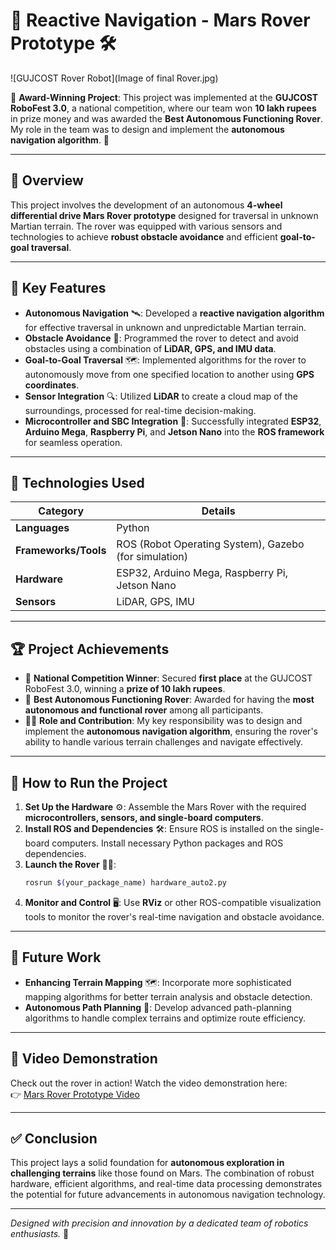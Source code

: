 # 🚀 Reactive Navigation - Mars Rover Prototype 🛠️

![GUJCOST Rover Robot](Image of final Rover.jpg)

🎉 **Award-Winning Project**: This project was implemented at the **GUJCOST RoboFest 3.0**, a national competition, where our team won **10 lakh rupees** in prize money and was awarded the **Best Autonomous Functioning Rover**. My role in the team was to design and implement the **autonomous navigation algorithm**. 🌟

---

## 🌌 Overview

This project involves the development of an autonomous **4-wheel differential drive Mars Rover prototype** designed for traversal in unknown Martian terrain. The rover was equipped with various sensors and technologies to achieve **robust obstacle avoidance** and efficient **goal-to-goal traversal**.

---

## 🌟 Key Features

- **Autonomous Navigation** 🛰️: Developed a **reactive navigation algorithm** for effective traversal in unknown and unpredictable Martian terrain.
- **Obstacle Avoidance** 🚧: Programmed the rover to detect and avoid obstacles using a combination of **LiDAR, GPS, and IMU data**.
- **Goal-to-Goal Traversal** 🗺️: Implemented algorithms for the rover to autonomously move from one specified location to another using **GPS coordinates**.
- **Sensor Integration** 🔍: Utilized **LiDAR** to create a cloud map of the surroundings, processed for real-time decision-making.
- **Microcontroller and SBC Integration** 🔧: Successfully integrated **ESP32**, **Arduino Mega**, **Raspberry Pi**, and **Jetson Nano** into the **ROS framework** for seamless operation.

---

## 🧰 Technologies Used

| **Category**       | **Details**                                       |
| ------------------- | ------------------------------------------------- |
| **Languages**       | Python                                           |
| **Frameworks/Tools**| ROS (Robot Operating System), Gazebo (for simulation) |
| **Hardware**        | ESP32, Arduino Mega, Raspberry Pi, Jetson Nano   |
| **Sensors**         | LiDAR, GPS, IMU                                  |

---

## 🏆 Project Achievements

- 🥇 **National Competition Winner**: Secured **first place** at the GUJCOST RoboFest 3.0, winning a **prize of 10 lakh rupees**.
- 🏅 **Best Autonomous Functioning Rover**: Awarded for having the **most autonomous and functional rover** among all participants.
- 👨‍💻 **Role and Contribution**: My key responsibility was to design and implement the **autonomous navigation algorithm**, ensuring the rover's ability to handle various terrain challenges and navigate effectively.

---

## 🚀 How to Run the Project

1. **Set Up the Hardware** ⚙️: Assemble the Mars Rover with the required **microcontrollers, sensors, and single-board computers**.
2. **Install ROS and Dependencies** 🛠️: Ensure ROS is installed on the single-board computers. Install necessary Python packages and ROS dependencies.
3. **Launch the Rover** 🏃‍♂️:
   ```bash
   rosrun $(your_package_name) hardware_auto2.py
   ```
4. **Monitor and Control** 🖥️: Use **RViz** or other ROS-compatible visualization tools to monitor the rover's real-time navigation and obstacle avoidance.

---

## 🔮 Future Work

- **Enhancing Terrain Mapping** 🗺️: Incorporate more sophisticated mapping algorithms for better terrain analysis and obstacle detection.
- **Autonomous Path Planning** 🤖: Develop advanced path-planning algorithms to handle complex terrains and optimize route efficiency.

---

## 🎥 Video Demonstration

Check out the rover in action! Watch the video demonstration here:  
👉 [Mars Rover Prototype Video](https://drive.google.com/file/d/1I4u0CLZ6sdeeGeIAC29c-5VQTykuH7CG/view?usp=sharing)

---

## ✅ Conclusion

This project lays a solid foundation for **autonomous exploration in challenging terrains** like those found on Mars. The combination of robust hardware, efficient algorithms, and real-time data processing demonstrates the potential for future advancements in autonomous navigation technology.

---

*Designed with precision and innovation by a dedicated team of robotics enthusiasts.* 🚀


